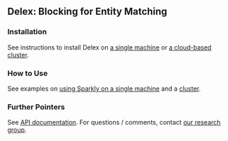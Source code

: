 ## Delex: Blocking for Entity Matching


### Installation

See instructions to install Delex on [a single machine](https://github.com/anhaidgroup/delex/tree/docs/doc/installation-guides)  or [a cloud-based cluster](). 

### How to Use

See examples on [using Sparkly on a single machine](https://github.com/anhaidgroup/delex/blob/docs/examples/Local-Example.md) and a [cluster](). 

### Further Pointers

See [API documentation](). 
For questions / comments, contact [our research group](mailto:entitymatchinginfo@gmail.com).
